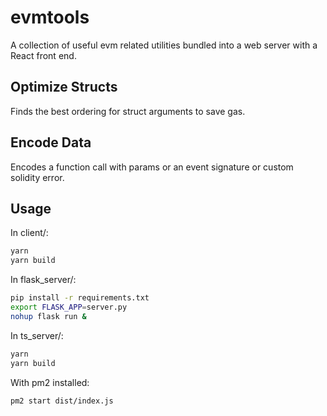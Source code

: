 # evmtools

A collection of useful evm related utilities bundled into a web server with a React front end.

## Optimize Structs

Finds the best ordering for struct arguments to save gas.

## Encode Data

Encodes a function call with params or an event signature or custom solidity error.

## Usage

In client/:

```bash
yarn
yarn build
```

In flask_server/:

```bash
pip install -r requirements.txt
export FLASK_APP=server.py
nohup flask run &
```

In ts_server/:

```bash
yarn
yarn build
```

With pm2 installed:

```bash
pm2 start dist/index.js
```
